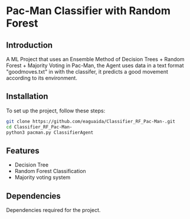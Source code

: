 # Pac-Man Classifier with Random Forest

## Introduction
A ML Project that uses an Ensemble Method of Decision Trees + Random Forest + Majority Voting in Pac-Man, the Agent uses data in a text format "goodmoves.txt" in with the classifer, it predicts a good movement according to its environment.

## Installation
To set up the project, follow these steps:

```bash
git clone https://github.com/eaguaida/Classifier_RF_Pac-Man-.git
cd Classifier_RF_Pac-Man-
python3 pacman.py ClassifierAgent
```
## Features
- Decision Tree
- Random Forest Classification
- Majority voting system

## Dependencies
Dependencies required for the project.
